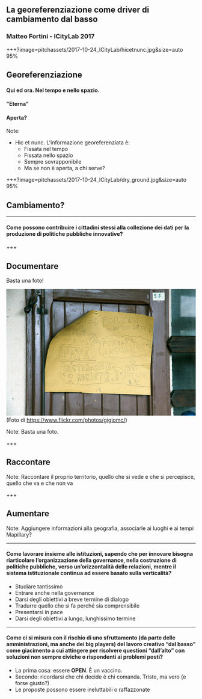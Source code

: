 ## La georeferenziazione come driver di cambiamento dal basso

### Matteo Fortini - ICityLab 2017


+++?image=pitchassets/2017-10-24_ICityLab/hicetnunc.jpg&size=auto 95%

## Georeferenziazione

#### Qui ed ora. Nel tempo e nello spazio.

#### "Eterna"

#### Aperta?

Note:
- Hic et nunc. L'informazione georeferenziata è:
    - Fissata nel tempo
    - Fissata nello spazio
    - Sempre sovrapponibile
    - Ma se non è aperta, a chi serve?

+++?image=pitchassets/2017-10-24_ICityLab/dry_ground.jpg&size=auto 95%

## Cambiamento?

---

#### Come possono contribuire i cittadini stessi alla collezione dei dati per la produzione di politiche pubbliche innovative?

+++

## Documentare

Basta una foto!

![terremoto](pitchassets/2017-10-24_ICityLab/terremotoMichele.jpg)<br/>(Foto di https://www.flickr.com/photos/gigiomc/)

Note:
Basta una foto.

+++

## Raccontare

Note:
Raccontare il proprio territorio, quello che si vede e che si percepisce, quello che va e che non va

+++ 

## Aumentare

Note:
Aggiungere informazioni alla geografia, associarle ai luoghi e ai tempi
Mapillary?

--- 

#### Come lavorare insieme alle istituzioni, sapendo che per innovare bisogna riarticolare l’organizzazione della governance, nella costruzione di politiche pubbliche, verso un’orizzontalità delle relazioni, mentre il sistema istituzionale continua ad essere basato sulla verticalità?

* Studiare tantissimo
* Entrare anche nella governance
* Darsi degli obiettivi a breve termine di dialogo
* Tradurre quello che si fa perché sia comprensibile
* Presentarsi in pace
* Darsi degli obiettivi a lungo, lunghissimo termine

---

#### Come ci si misura con il rischio di uno sfruttamento (da parte delle amministrazioni, ma anche dei big players) del lavoro creativo “dal basso” come giacimento a cui attingere per risolvere questioni “dall’alto” con soluzioni non sempre civiche o rispondenti ai problemi posti?

* La prima cosa: essere **OPEN**. È un vaccino.
* Secondo: ricordarsi che chi decide è chi comanda. Triste, ma vero (e forse giusto?)
* Le proposte possono essere ineluttabili o raffazzonate
